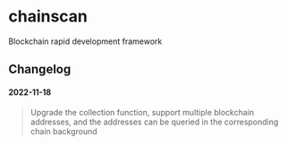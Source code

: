 # chainscan
Blockchain rapid development framework

## Changelog
#### 2022-11-18
>  Upgrade the collection function, support multiple blockchain addresses, and the addresses can be queried in the corresponding chain background